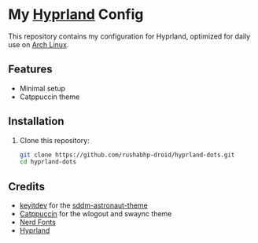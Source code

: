 # My [Hyprland](https://github.com/hyprwm/Hyprland) Config

This repository contains my configuration for Hyprland, optimized for daily use on [Arch Linux](https://www.archlinux.org).

## Features
* Minimal setup
* Catppuccin theme

## Installation
1. Clone this repository:
   ```bash
   git clone https://github.com/rushabhp-droid/hyprland-dots.git
   cd hyprland-dots


## Credits
* [keyitdev](https://github.com/keyitdev) for the [sddm-astronaut-theme](https://github.com/keyitdev/sddm-astronaut-theme)
* [Catppuccin](https://catppuccin.com) for the wlogout and swaync theme
* [Nerd Fonts](https://www.nerdfonts.com/)
* [Hyprland](https://github.com/hyprwm/Hyprland)
